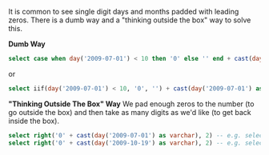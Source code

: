 It is common to see single digit days and months padded with leading zeros. There is a dumb way and a "thinking outside the box" way to solve this.

**Dumb Way**

```sql
select case when day('2009-07-01') < 10 then '0' else '' end + cast(day('2009-07-01') as varchar)
```
or
```sql
select iif(day('2009-07-01') < 10, '0', '') + cast(day('2009-07-01') as varchar)
```

**"Thinking Outside The Box" Way**
We pad enough zeros to the number (to go outside the box) and then take as many digits as we'd like (to get back inside the box).

```sql
select right('0' + cast(day('2009-07-01') as varchar), 2) -- e.g. select right('01', 2)
select right('0' + cast(day('2009-10-19') as varchar), 2) -- e.g. select right('019', 2)
```
